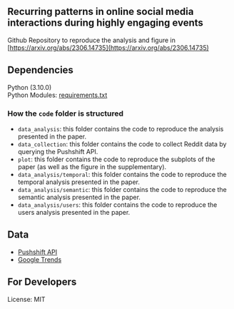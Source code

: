 ## Recurring patterns in online social media interactions during highly engaging events
Github Repository to reproduce the analysis and figure in [https://arxiv.org/abs/2306.14735](https://arxiv.org/abs/2306.14735)

## Dependencies
Python (3.10.0)
\
Python Modules: [requirements.txt](https://github.com/ComplexConnectionsLab/Recurrent_Patterns_Reddit/blob/main/requirements.txt)

### How the `code` folder is structured
- `data_analysis`: this folder contains the code to reproduce the analysis presented in the paper.
- `data_collection`: this folder contains the code to collect Reddit data by querying the Pushshift API.
- `plot`: this folder contains the code to reproduce the subplots of the paper (as well as the figure in the supplementary).
- `data_analysis/temporal`: this folder contains the code to reproduce the temporal analysis presented in the paper.
- `data_analysis/semantic`: this folder contains the code to reproduce the semantic analysis presented in the paper.
- `data_analysis/users`: this folder contains the code to reproduce the users analysis presented in the paper.

## Data
- [Pushshift API](https://github.com/pushshift/api)
- [Google Trends](https://github.com/GeneralMills/pytrends)


## For Developers
License: MIT
